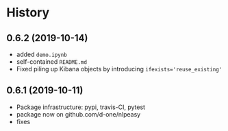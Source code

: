 # History

## 0.6.2 (2019-10-14)
- added `demo.ipynb`
- self-contained `README.md`
- Fixed piling up Kibana objects by introducing `ifexists='reuse_existing'`

## 0.6.1 (2019-10-11)
- Package infrastructure: pypi, travis-CI, pytest
- package now on github.com/d-one/nlpeasy
- fixes
